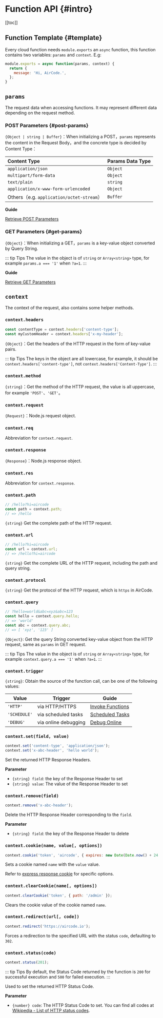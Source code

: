 # Function API {#intro}

[[toc]]

## Function Template {#template}

Every cloud function needs `module.exports` an `async` function, this function contains two variables: `params` and `context`. E.g:

```js
module.exports = async function(params, context) {
  return {
    message: 'Hi, AirCode.',
  };
}
```

## `params`

The request data when accessing functions. It may represent different data depending on the request method.

### POST Parameters {#post-params}

`{Object | string | Buffer}`：When initializing a POST，`params` represents the content in the Request Body，and the concrete type is decided by Content Type：

| Content Type | Params Data Type |
| :---- | :---- |
| `application/json` | `Object` |
| `multipart/form-data` | `Object` |
| `text/plain` | `string` |
| `application/x-www-form-urlencoded` | `Object` |
| Others（e.g. `application/octet-stream`）| `Buffer` |

**Guide**

[Retrieve POST Parameters](/guide/functions/post-params)

### GET Parameters {#get-params}

`{Object}`：When initializing a GET，`params` is a key-value object converted by Query String.

::: tip Tips
The value in the object is of `string` or `Array<string>` type, for example `params.a === '1'` when `?a=1`.
:::

**Guide**

[Retrieve GET Parameters](/guide/functions/get-params)

## `context`

The context of the request, also contains some helper methods.

### `context.headers`

```js
const contentType = context.headers['content-type'];
const myCustomHeader = context.headers['x-my-header'];
```

`{Object}`：Get the headers of the HTTP request in the form of key-value pairs.

::: tip Tips
The keys in the object are all lowercase, for example, it should be `context.headers['content-type']`, not `context.headers['Content-Type']`.
:::

### `context.method`

`{string}`：Get the method of the HTTP request, the value is all uppercase, for example `'POST'`、`'GET'`。

### `context.request`

`{Request}`：Node.js request object.

### `context.req`

Abbreviation for `context.request`.

### `context.response`

`{Response}`：Node.js response object.

### `context.res`

Abbreviation for `context.response`.

### `context.path`

```js
// /hello?hi=aircode
const path = context.path;
// => /hello
```

`{string}` Get the complete path of the HTTP request.

### `context.url`

```js
// /hello?hi=aircode
const url = context.url;
// => /hello?hi=aircode
```

`{string}` Get the complete URL of the HTTP request, including the path and query string.

### `context.protocol`

`{string}` Get the protocol of the HTTP request, which is `https` in AirCode.

### `context.query`

```js
// ?hello=world&abc=xyz&abc=123
const hello = context.query.hello;
// => 'world'
const abc = context.query.abc;
// => [ 'xyz', '123' ] 
```

`{Object}`: Get the query String converted key-value object from the HTTP request, same as `params` in GET request.

::: tip Tips
The value in the object is of `string` or `Array<string>` type, for example `context.query.a === '1'` when `?a=1`.
:::

### `context.trigger`

`{string}`: Obtain the source of the function call, can be one of the following values:

| Value | Trigger | Guide |
| ---- | ---- | ---- |
| `'HTTP'` | via HTTP/HTTPS | [Invoke Functions](/guide/functions/invoke) |
| `'SCHEDULE'` | via scheduled tasks | [Scheduled Tasks](/guide/functions/scheduled-tasks) |
| `'DEBUG'` | via online debugging | [Debug Online](/guide/functions/debug) |

### `context.set(field, value)`

```js
context.set('content-type', 'application/json');
context.set('x-abc-header', 'hello world');
```

Set the returned HTTP Response Headers.

**Parameter**

- `{string} field`: the key of the Response Header to set
- `{string} value`: The value of the Response Header to set

### `context.remove(field)`

```js
context.remove('x-abc-header');
```

Delete the HTTP Response Header corresponding to the `field`.

**Parameter**

- `{string} field`: the key of the Response Header to delete

### `context.cookie(name, value[, options])`

```js
context.cookie('token', 'aircode', { expires: new Date(Date.now() + 24 * 60 * 60 * 1000), httpOnly: true });
```

Sets a cookie named `name` with the `value` value.

Refer to [express response cookie](https://expressjs.com/en/5x/api.html#res.cookie) for specific options.

### `context.clearCookie(name[, options])`

```js
context.clearCookie('token', { path: '/admin' });
```

Clears the cookie value of the cookie named `name`.

### `context.redirect(url[, code])`

```js
context.redirect('https://aircode.io');
```

Forces a redirection to the specified URL with the status `code`, defaulting to `302`.

### `context.status(code)`

```js
context.status(201);
```

::: tip Tips
By default, the Status Code returned by the function is `200` for successful execution and `500` for failed execution.
:::

Used to set the returned HTTP Status Code.

**Parameter**

- `{number} code`: The HTTP Status Code to set. You can find all codes at [Wikipedia - List of HTTP status codes](https://en.wikipedia.org/wiki/List_of_HTTP_status_codes).
